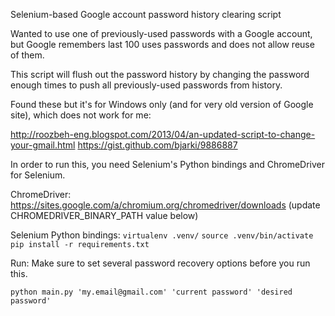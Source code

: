 Selenium-based Google account password history clearing script

Wanted to use one of previously-used passwords with a Google account,
but Google remembers last 100 uses passwords and does not allow reuse of them.

This script will flush out the password history by changing the password enough
times to push all previously-used passwords from history.

Found these but it's for Windows only (and for very old version of Google site), which
does not work for me:

http://roozbeh-eng.blogspot.com/2013/04/an-updated-script-to-change-your-gmail.html
https://gist.github.com/bjarki/9886887


In order to run this, you need Selenium's Python bindings and ChromeDriver for Selenium.

ChromeDriver:
https://sites.google.com/a/chromium.org/chromedriver/downloads
(update CHROMEDRIVER_BINARY_PATH value below)

Selenium Python bindings:
`virtualenv .venv/`
`source .venv/bin/activate`
`pip install -r requirements.txt`

Run:
Make sure to set several password recovery options before you run this.

`python main.py 'my.email@gmail.com' 'current password' 'desired password'`
